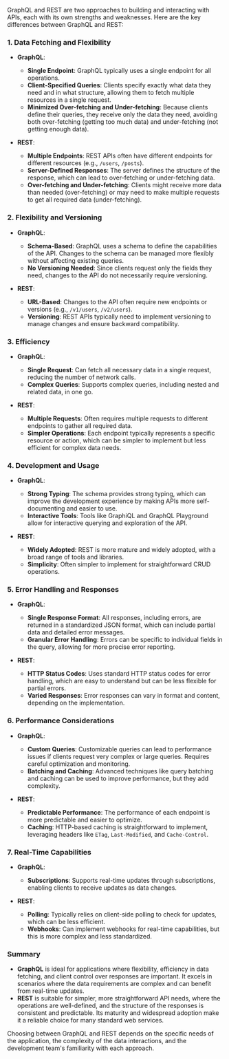 GraphQL and REST are two approaches to building and interacting with APIs, each with its own strengths and weaknesses. Here are the key differences between GraphQL and REST:

### 1. **Data Fetching and Flexibility**

- **GraphQL**:

  - **Single Endpoint**: GraphQL typically uses a single endpoint for all operations.
  - **Client-Specified Queries**: Clients specify exactly what data they need and in what structure, allowing them to fetch multiple resources in a single request.
  - **Minimized Over-fetching and Under-fetching**: Because clients define their queries, they receive only the data they need, avoiding both over-fetching (getting too much data) and under-fetching (not getting enough data).

- **REST**:
  - **Multiple Endpoints**: REST APIs often have different endpoints for different resources (e.g., `/users`, `/posts`).
  - **Server-Defined Responses**: The server defines the structure of the response, which can lead to over-fetching or under-fetching data.
  - **Over-fetching and Under-fetching**: Clients might receive more data than needed (over-fetching) or may need to make multiple requests to get all required data (under-fetching).

### 2. **Flexibility and Versioning**

- **GraphQL**:

  - **Schema-Based**: GraphQL uses a schema to define the capabilities of the API. Changes to the schema can be managed more flexibly without affecting existing queries.
  - **No Versioning Needed**: Since clients request only the fields they need, changes to the API do not necessarily require versioning.

- **REST**:
  - **URL-Based**: Changes to the API often require new endpoints or versions (e.g., `/v1/users`, `/v2/users`).
  - **Versioning**: REST APIs typically need to implement versioning to manage changes and ensure backward compatibility.

### 3. **Efficiency**

- **GraphQL**:

  - **Single Request**: Can fetch all necessary data in a single request, reducing the number of network calls.
  - **Complex Queries**: Supports complex queries, including nested and related data, in one go.

- **REST**:
  - **Multiple Requests**: Often requires multiple requests to different endpoints to gather all required data.
  - **Simpler Operations**: Each endpoint typically represents a specific resource or action, which can be simpler to implement but less efficient for complex data needs.

### 4. **Development and Usage**

- **GraphQL**:

  - **Strong Typing**: The schema provides strong typing, which can improve the development experience by making APIs more self-documenting and easier to use.
  - **Interactive Tools**: Tools like GraphiQL and GraphQL Playground allow for interactive querying and exploration of the API.

- **REST**:
  - **Widely Adopted**: REST is more mature and widely adopted, with a broad range of tools and libraries.
  - **Simplicity**: Often simpler to implement for straightforward CRUD operations.

### 5. **Error Handling and Responses**

- **GraphQL**:

  - **Single Response Format**: All responses, including errors, are returned in a standardized JSON format, which can include partial data and detailed error messages.
  - **Granular Error Handling**: Errors can be specific to individual fields in the query, allowing for more precise error reporting.

- **REST**:
  - **HTTP Status Codes**: Uses standard HTTP status codes for error handling, which are easy to understand but can be less flexible for partial errors.
  - **Varied Responses**: Error responses can vary in format and content, depending on the implementation.

### 6. **Performance Considerations**

- **GraphQL**:

  - **Custom Queries**: Customizable queries can lead to performance issues if clients request very complex or large queries. Requires careful optimization and monitoring.
  - **Batching and Caching**: Advanced techniques like query batching and caching can be used to improve performance, but they add complexity.

- **REST**:
  - **Predictable Performance**: The performance of each endpoint is more predictable and easier to optimize.
  - **Caching**: HTTP-based caching is straightforward to implement, leveraging headers like `ETag`, `Last-Modified`, and `Cache-Control`.

### 7. **Real-Time Capabilities**

- **GraphQL**:

  - **Subscriptions**: Supports real-time updates through subscriptions, enabling clients to receive updates as data changes.

- **REST**:
  - **Polling**: Typically relies on client-side polling to check for updates, which can be less efficient.
  - **Webhooks**: Can implement webhooks for real-time capabilities, but this is more complex and less standardized.

### Summary

- **GraphQL** is ideal for applications where flexibility, efficiency in data fetching, and client control over responses are important. It excels in scenarios where the data requirements are complex and can benefit from real-time updates.
- **REST** is suitable for simpler, more straightforward API needs, where the operations are well-defined, and the structure of the responses is consistent and predictable. Its maturity and widespread adoption make it a reliable choice for many standard web services.

Choosing between GraphQL and REST depends on the specific needs of the application, the complexity of the data interactions, and the development team's familiarity with each approach.

